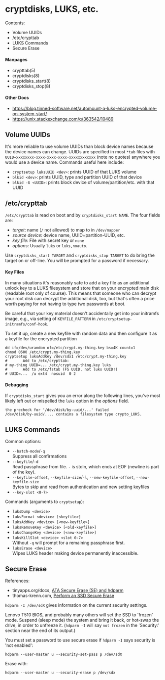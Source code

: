 cryptdisks, LUKS, etc.
======================

Contents:
- Volume UUIDs
- /etc/crypttab
- LUKS Commands
- Secure Erase

#### Manpages

* crypttab(5)
* cryptdisks(8)
* cryptdisks_start(8)
* cryptdisks_stop(8)

#### Other Docs

* <https://blog.tinned-software.net/automount-a-luks-encrypted-volume-on-system-start/>
* <https://unix.stackexchange.com/q/363542/10489>


Volume UUIDs
------------

It's more reliable to use volume UUIDs than block device names because
the device names can change. UUIDs are specified in most `*tab` files
with `UUID=xxxxxxxx-xxxx-xxxx-xxxx-xxxxxxxxxxxx` (note no quotes)
anywhere you would use a device name. Commands useful here include:
* `cryptsetup luksUUID <dev>`: prints UUID of that LUKS volume
* `blkid <dev>`: prints UUID, type and partition UUID of that device
* `blkid -U <UUID>`: prints block device of volume/partition/etc. with
  that UUID


/etc/crypttab
-------------

`/etc/crypttab` is read on boot and by `cryptdisks_start NAME`.
The four fields are:
* _target_: name (`/` not allowed) to map to in `/dev/mapper`
* _source device_: device name, UUID=partition-UUID, etc.
* _key file_: File with secret key or `none`
* _options_: Usually `luks` or `luks,noauto`.

Use `cryptdisks_start TARGET` and `cryptdisks_stop TARGET` to do bring
the target on or off-line. You will be prompted for a password if
necessary.

#### Key Files

In many situations it's reasonably safe to add a key file as an
additional unlock key to a LUKS filesystem and store that on your
encrypted main disk (readable root only of course). This means that
someone who can decrypt your root disk can decrypt the additional
disk, too, but that's often a price worth paying for not having to
type two passwords at boot.

Be careful that your key material doesn't accidentally get into your
initramfs image, e.g., via setting of `KEYFILE_PATTERN` in
`/etc/cryptsetup-initramfs/conf-hook`.

To set it up, create a new keyfile with random data and then configure
it as a keyfile for the encrypted partition

    dd if=/dev/urandom of=/etc/crypt.my-thing.key bs=4K count=1
    chmod 0500 /etc/crypt.my-thing.key
    cryptsetup luksAddKey /dev/sdx1 /etc/crypt.my-thing.key
    #       Add to /etc/crypttab:
    # my-thing UUID=... /etc/crypt.my-thing.key luks
    #       Add to /etc/fstab (FS UUID, not luks UUID!)
    # UUID=...  /u ext4  nosuid  0 2

#### Debugging

If `cryptdisks_start` gives you an error along the following lines,
you've most likely left out or mispelled the `luks` option in the
_options_ field.

    the precheck for '/dev/disk/by-uuid/...' failed
    /dev/disk/by-uuid/.... contains a filesystem type crypto_LUKS.


LUKS Commands
-------------

Common options:
* `--batch-mode`/`-q`  
  Suppress all confirmations
* `--keyfile`/`-d`  
  Read passphrase from file. `-` is stdin, which ends at EOF (newline
  is part of the key).
* `--keyfile-offset`, `--keyfile-size`/`-l`,
  `--new-keyfile-offset`, `--new-keyfile-size`  
  Bytes to skip and read from authentication and new setting keyfiles
* `--key-slot <0-7>`  

Commands (arguments to `cryptsetup`):
* `luksDump <device>`
* `luksFormat <device> [<keyfile>]`
* `luksAddKey <device> [<new-keyfile>]`
* `luksRemoveKey <device> [<old-keyfile>]`
* `luksChangeKey <device> [<new-keyfile>]`
* `luksKillSlot <device> <slot 0-7>`  
  Without `-q` will prompt for a remaining passphrase first.
* `luksErase <device>`  
   Wipes LUKS header making device permanently inaccessible.


Secure Erase
------------

References:
- tinyapps.org/docs, [ATA Secure Erase (SE) and hdparm][ta-se]
- thomas-krenn.com, [Perform an SSD Secure Erase][tk-se]

`hdparm -I /dev/sdX` gives information on the current security settings.

Lenovo T510 BIOS, and probably many others will set the SSD to 'frozen'
mode. Suspend (sleep mode) the system and bring it back, or hot-swap the
drive, in order to unfreeze it. (`hdparm -I` will say `not frozen` in the
'Security:' section near the end of its output.)

You must set a password to use secure erase if `hdparm -I` says security is
'not enabled': 

    hdparm --user-master u --security-set-pass p /dev/sdX

Erase with:

    hdparm --user-master u --security-erase p /dev/sdx

[ta-se]: https://tinyapps.org/docs/wipe_drives_hdparm.html
[tk-se]: https://www.thomas-krenn.com/en/wiki/Perform_a_SSD_Secure_Erase
